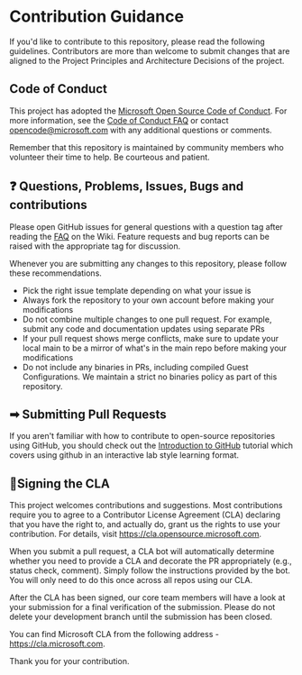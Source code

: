# Contribution Guidance

If you'd like to contribute to this repository, please read the following guidelines. Contributors are more than welcome to submit changes that are aligned to the Project Principles and Architecture Decisions of the project.

## Code of Conduct

This project has adopted the [Microsoft Open Source Code of Conduct](https://opensource.microsoft.com/codeofconduct/).
For more information, see the [Code of Conduct FAQ](https://opensource.microsoft.com/codeofconduct/faq/) or contact [opencode@microsoft.com](mailto:opencode@microsoft.com) with any additional questions or comments.

Remember that this repository is maintained by community members who volunteer their time to help. Be courteous and patient.


## ❓ Questions, Problems, Issues, Bugs and contributions

Please open GitHub issues for general questions with a question tag after reading the [FAQ](https://github.com/Azure/ausgovcaf-cloudsoe/wiki/FAQ) on the Wiki.
Feature requests and bug reports can be raised with the appropriate tag for discussion.

Whenever you are submitting any changes to this repository, please follow these recommendations.

* Pick the right issue template depending on what your issue is
* Always fork the repository to your own account before making your modifications
* Do not combine multiple changes to one pull request. For example, submit any code and documentation updates using separate PRs
* If your pull request shows merge conflicts, make sure to update your local main to be a mirror of what's in the main repo before making your modifications
* Do not include any binaries in PRs, including compiled Guest Configurations. We maintain a strict no binaries policy as part of this repository.


## ➡ Submitting Pull Requests

If you aren't familiar with how to contribute to open-source repositories using GitHub, you should check out the [Introduction to GitHub](https://lab.github.com/githubtraining/introduction-to-github) tutorial which covers using github in an interactive lab style learning format.


## 📃Signing the CLA

This project welcomes contributions and suggestions. Most contributions require you to agree to a Contributor License Agreement (CLA) declaring that you have the right to, and actually do, grant us the rights to use your contribution. For details, visit https://cla.opensource.microsoft.com.

When you submit a pull request, a CLA bot will automatically determine whether you need to provide a CLA and decorate the PR appropriately (e.g., status check, comment). Simply follow the instructions provided by the bot. You will only need to do this once across all repos using our CLA.

After the CLA has been signed, our core team members will have a look at your submission for a final verification of the submission. Please do not delete your development branch until the submission has been closed.

You can find Microsoft CLA from the following address - https://cla.microsoft.com.

Thank you for your contribution.
